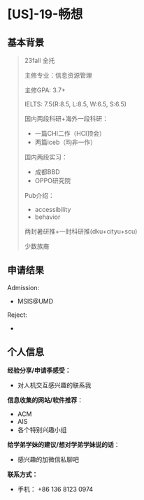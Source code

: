 # \[US\]-19-畅想 

## 基本背景

>23fall 全托
>
>主修专业：信息资源管理
>
>主修GPA: 3.7+
>
>IELTS: 7.5(R:8.5, L:8.5, W:6.5, S:6.5)
>
>国内两段科研+海外一段科研：
>
>+ 一篇CHI二作（HCI顶会）
>+ 两篇iceb（均非一作）
>
>国内两段实习：
>
>+ 成都BBD
>+ OPPO研究院
>
>Pub介绍：
>
>+ accessibility
>+ behavior
>
>两封暑研推+一封科研推(dku+cityu+scu)
>
>少数族裔

## 申请结果

Admission:

+ MSIS@UMD

Reject:

+ 



## 个人信息

**经验分享/申请季感受：**

+ 对人机交互感兴趣的联系我

**信息收集的网站/软件推荐**：

+ ACM
+ AIS
+ 各个特别兴趣小组

**给学弟学妹的建议/想对学弟学妹说的话**：

+ 感兴趣的加微信私聊吧

**联系方式：**

+ 手机： +86 136 8123 0974